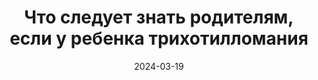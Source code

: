 ---
title: "Что следует знать родителям, если у ребенка трихотилломания"
description: Как помочь ребенку с трихотилломанией? В этой категории размещены статью о том, что следует знать если у ребенка трихотилломания
layout: category
category_name: "Родителям"
date: 2024-03-19
permalink: "/categories/parents.html"
image:
    url: "/assets/img/caleb-woods-VZILDYoqn_U-unsplash.jpg"
---